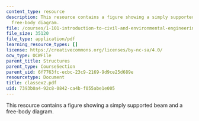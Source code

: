 ```yaml
---
content_type: resource
description: This resource contains a figure showing a simply supported beam and a
  free-body diagram.
file: /courses/1-101-introduction-to-civil-and-environmental-engineering-design-i-fall-2005/7393b0a492c80842ca4bf055abe1e005_classex2.pdf
file_size: 35120
file_type: application/pdf
learning_resource_types: []
license: https://creativecommons.org/licenses/by-nc-sa/4.0/
ocw_type: OCWFile
parent_title: Structures
parent_type: CourseSection
parent_uid: 6f7763fc-ecbc-23c9-2169-9d9ce25d689e
resourcetype: Document
title: classex2.pdf
uid: 7393b0a4-92c8-0842-ca4b-f055abe1e005
---
```

This resource contains a figure showing a simply supported beam and a free-body diagram.